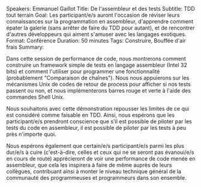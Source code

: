Speakers: Emmanuel Gaillot
Title: De l'assembleur et des tests
Subtitle: TDD tout terrain
Goal: Les participant/e/s auront l'occasion de réviser leurs connaissances sur la programmation en assembleur, d'apprendre comment épater la galerie (sans arrêter de faire du TDD pour autant), et de rencontrer d'autres développeurs qui aiment s'amuser avec les langages exotiques.
Format: Conférence
Duration: 50 minutes
Tags: Construire, Bouffée d'air frais
Summary: 

Dans cette session de performance de code, nous montrerons comment construire un framework simple de tests en langage assembleur (Intel 32 bits) et comment l'utiliser pour programmer une fonctionnalité (probablement "Comparaison de chaînes"). Nous nous appuierons sur les mécanismes Unix de codes de retour de process pour afficher si nos tests passent ou non, et nous implémenterons barres rouge et verte à l'aide des commandes Shell Unix.

Nous souhaitons avec cette démonstration repousser les limites de ce qui est considéré comme faisable en TDD. Ainsi, nous espérons que les participant/e/s prendront conscience que s'il est possible de piloter par les tests du code en assembleur, il est possible de piloter par les tests à peu près n'importe quoi.

Nous espérons également que certain/e/s participant/e/s parmi les plus dur/e/s à cuire (c'est-à-dire, celles et ceux qui ne se seront pas évanoui/e/s en cours de route) apprécieront de voir une performance de code menée en assembleur, que cela les inspirera à faire de même auprès de leurs collègues, contribuant ainsi à monter le niveau technique général de la communauté des programmeuses et programmeurs dans son ensemble.
